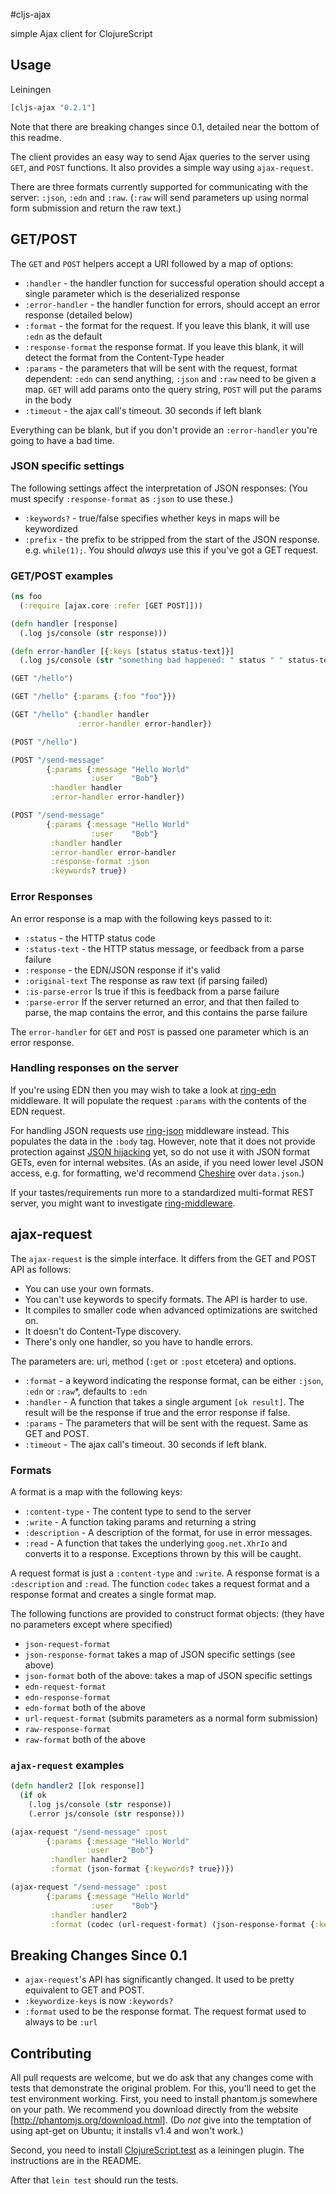 #cljs-ajax

simple Ajax client for ClojureScript

## Usage

Leiningen

```clojure
[cljs-ajax "0.2.1"]
```
Note that there are breaking changes since 0.1, detailed near the bottom of this readme.

The client provides an easy way to send Ajax queries to the server using `GET`, and `POST` functions.
It also provides a simple way using `ajax-request`.

There are three formats currently supported for communicating with the server:  `:json`, `:edn` and `:raw`.
(`:raw` will send parameters up using normal form submission and return the raw text.)

## GET/POST

The `GET` and `POST` helpers accept a URI followed by a map of options:

* `:handler` - the handler function for successful operation should accept a single parameter which is the deserialized response
* `:error-handler` - the handler function for errors, should accept an error response (detailed below)
* `:format` - the format for the request.  If you leave this blank, it will use `:edn` as the default
* `:response-format`  the response format.  If you leave this blank, it will detect the format from the Content-Type header
* `:params` - the parameters that will be sent with the request,  format dependent: `:edn` can send anything, `:json` and `:raw` need to be given a map.  `GET` will add params onto the query string, `POST` will put the params in the body
* `:timeout` - the ajax call's timeout.  30 seconds if left blank

Everything can be blank, but if you don't provide an `:error-handler` you're going to have a bad time.

### JSON specific settings

The following settings affect the interpretation of JSON responses:  (You must specify `:response-format` as `:json` to use these.)

* `:keywords?` - true/false specifies whether keys in maps will be keywordized
* `:prefix` - the prefix to be stripped from the start of the JSON response. e.g. `while(1);`.  You should *always* use this if you've got a GET request.

### GET/POST examples

```clojure
(ns foo
  (:require [ajax.core :refer [GET POST]]))

(defn handler [response]
  (.log js/console (str response)))

(defn error-handler [{:keys [status status-text]}]
  (.log js/console (str "something bad happened: " status " " status-text)))

(GET "/hello")

(GET "/hello" {:params {:foo "foo"}})

(GET "/hello" {:handler handler
               :error-handler error-handler})

(POST "/hello")

(POST "/send-message"
        {:params {:message "Hello World"
                  :user    "Bob"}
         :handler handler
         :error-handler error-handler})

(POST "/send-message"
        {:params {:message "Hello World"
                  :user    "Bob"}
         :handler handler
         :error-handler error-handler
         :response-format :json
         :keywords? true})
```

### Error Responses

An error response is a map with the following keys passed to it:

* `:status` - the HTTP status code
* `:status-text` - the HTTP status message, or feedback from a parse failure
* `:response` - the EDN/JSON response if it's valid
* `:original-text` The response as raw text (if parsing failed)
* `:is-parse-error` Is true if this is feedback from a parse failure
* `:parse-error` If the server returned an error, and that then failed to parse, the map contains the error, and this contains the parse failure

The `error-handler` for `GET` and `POST` is passed one parameter which is an error response.

### Handling responses on the server

If you're using EDN then you may wish to take a look at [ring-edn](https://github.com/tailrecursion/ring-edn) middleware. It will populate the request `:params` with the contents of the EDN request.

For handling JSON requests use [ring-json](https://github.com/ring-clojure/ring-json) middleware instead.  This populates the data in the `:body` tag.  However, note that it does not provide protection against [JSON hijacking](https://github.com/ring-clojure/ring-json/issues/14) yet, so do not use it with JSON format GETs, even for internal websites.  (As an aside, if you need lower level JSON access, e.g. for formatting, we'd recommend [Cheshire](https://github.com/dakrone/cheshire) over `data.json`.)

If your tastes/requirements run more to a standardized multi-format REST server, you might want to investigate [ring-middleware](https://github.com/ngrunwald/ring-middleware-format).

## ajax-request

The `ajax-request` is the simple interface.  It differs from the GET and POST API as follows:
* You can use your own formats.
* You can't use keywords to specify formats.  The API is harder to use.
* It compiles to smaller code when advanced optimizations are switched on.
* It doesn't do Content-Type discovery.
* There's only one handler, so you have to handle errors.

The parameters are: uri, method (`:get` or `:post` etcetera) and options.
* `:format` - a keyword indicating the response format, can be either `:json`, `:edn` or `:raw`\*, defaults to `:edn`
* `:handler` - A function that takes a single argument `[ok result]`.  The result will be the response if true and the error response if false.
* `:params` - The parameters that will be sent with the request.  Same as GET and POST.
* `:timeout` - The ajax call's timeout.  30 seconds if left blank.

### Formats

A format is a map with the following keys:
* `:content-type` - The content type to send to the server
* `:write` - A function taking params and returning a string
* `:description` - A description of the format, for use in error messages.
* `:read` - A function that takes the underlying `goog.net.XhrIo` and converts it to a response.  Exceptions thrown by this will be caught.

A request format is just a `:content-type` and `:write`.  A response format is a `:description` and `:read`.
The function `codec` takes a request format and a response format and creates a single format map.

The following functions are provided to construct format objects:  (they have no parameters except where specified)
* `json-request-format`
* `json-response-format` takes a map of JSON specific settings (see above)
* `json-format` both of the above:  takes a map of JSON specific settings
* `edn-request-format`
* `edn-response-format`
* `edn-format` both of the above
* `url-request-format`  (submits parameters as a normal form submission)
* `raw-response-format`
* `raw-format` both of the above

### `ajax-request` examples

```clj
(defn handler2 [[ok response]]
  (if ok
    (.log js/console (str response))
    (.error js/console (str response)))

(ajax-request "/send-message" :post
        {:params {:message "Hello World"
                 :user    "Bob"}
         :handler handler2
         :format (json-format {:keywords? true})})

(ajax-request "/send-message" :post
        {:params {:message "Hello World"
                  :user    "Bob"}
         :handler handler2
         :format (codec (url-request-format) (json-response-format {:keywords? true}))})
```

## Breaking Changes Since 0.1

* `ajax-request`'s API has significantly changed.  It used to be pretty equivalent to GET and POST.
* `:keywordize-keys` is now `:keywords?`
* `:format` used to be the response format.  The request format used to always to be `:url`

## Contributing

All pull requests are welcome, but we do ask that any changes come with tests that demonstrate the original problem.  For this, you'll need to get the test environment working.  First, you need to install phantom.js somewhere on your path.  We recommend you download directly from the website [http://phantomjs.org/download.html].  (Do _not_ give into the temptation of using apt-get on Ubuntu; it installs v1.4 and won't work.)

Second, you need to install [ClojureScript.test](https://github.com/cemerick/clojurescript.test) as a leiningen plugin.  The instructions are in the README.

After that `lein test` should run the tests.
